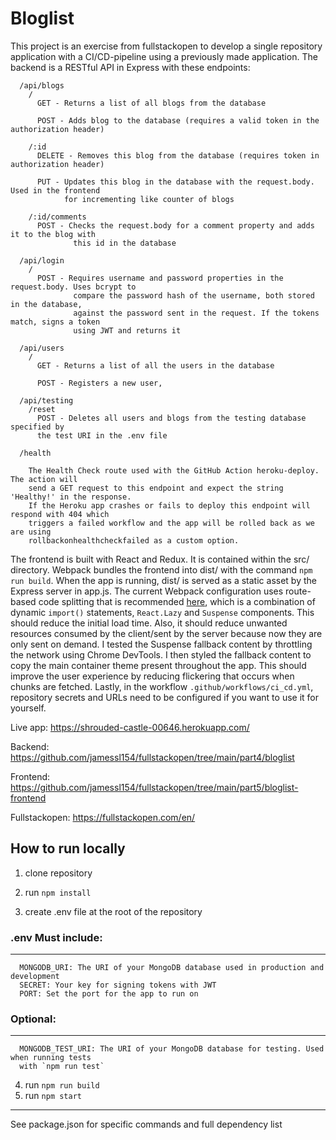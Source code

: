 # Bloglist

This project is an exercise from fullstackopen to develop a single repository application with a CI/CD-pipeline using a previously made application. The backend is a RESTful API in Express with these endpoints:
```
  /api/blogs
    /
      GET - Returns a list of all blogs from the database

      POST - Adds blog to the database (requires a valid token in the authorization header)

    /:id
      DELETE - Removes this blog from the database (requires token in authorization header)

      PUT - Updates this blog in the database with the request.body. Used in the frontend
            for incrementing like counter of blogs

    /:id/comments
      POST - Checks the request.body for a comment property and adds it to the blog with 
              this id in the database

  /api/login
    /
      POST - Requires username and password properties in the request.body. Uses bcrypt to
              compare the password hash of the username, both stored in the database, 
              against the password sent in the request. If the tokens match, signs a token
              using JWT and returns it

  /api/users
    /
      GET - Returns a list of all the users in the database

      POST - Registers a new user,

  /api/testing
    /reset
      POST - Deletes all users and blogs from the testing database specified by
      the test URI in the .env file

  /health

    The Health Check route used with the GitHub Action heroku-deploy. The action will
    send a GET request to this endpoint and expect the string 'Healthy!' in the response.
    If the Heroku app crashes or fails to deploy this endpoint will respond with 404 which
    triggers a failed workflow and the app will be rolled back as we are using 
    rollbackonhealthcheckfailed as a custom option.

```
The frontend is built with React and Redux. It is contained within the src/ directory. Webpack bundles the frontend into dist/ with the command `npm run build`. When the app is running, dist/ is served as a static asset by the Express server in app.js. The current Webpack configuration uses route-based code splitting that is recommended [here](https://reactjs.org/docs/code-splitting.html#route-based-code-splitting), which is a combination of dynamic `import()` statements, `React.Lazy` and `Suspense` components. This should reduce the initial load time. Also, it should reduce unwanted resources consumed by the client/sent by the server because now they are only sent on demand. I tested the Suspense fallback content by throttling the network using Chrome DevTools. I then styled the fallback content to copy the main container theme present throughout the app. This should improve the user experience by reducing flickering that occurs when chunks are fetched. Lastly, in the workflow `.github/workflows/ci_cd.yml`, repository secrets and URLs need to be configured if you want to use it for yourself.

Live app: https://shrouded-castle-00646.herokuapp.com/

Backend: https://github.com/jamessl154/fullstackopen/tree/main/part4/bloglist

Frontend: https://github.com/jamessl154/fullstackopen/tree/main/part5/bloglist-frontend

Fullstackopen: https://fullstackopen.com/en/

## How to run locally

1. clone repository
2. run `npm install`

3. create .env file at the root of the repository
### .env Must include:
---
```
  MONGODB_URI: The URI of your MongoDB database used in production and development
  SECRET: Your key for signing tokens with JWT
  PORT: Set the port for the app to run on
```
### Optional:
---
```
  MONGODB_TEST_URI: The URI of your MongoDB database for testing. Used when running tests
  with `npm run test`
```

4. run `npm run build`
5. run `npm start`
---
See package.json for specific commands and full dependency list
